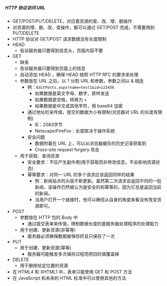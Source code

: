 ##### HTTP 协议访问 URL
- GET/POST/PUT/DELETE，对应着资源的查、改、增、删操作
- 对资源的增、删、改、查操作，都可以通过 GET/POST 完成，不需要用到 PUT/DELETE
- HTTP 协议对 GET/POST 请求数据没有长度限制
- HEAD
    - 告诉服务器只要得到信息头，页面内容不要
- GET
    - 缺省
    - 告诉服务器只要得到页面上的信息
    - 自动添加 HEAD ，确保 HEAD 按照 HTTP RFC 的要求来处理
    - 参数放在 URL 之后，以 ? 分割 URL 和参数，参数之间以 & 相连
        - 例：`EditPosts.aspx?name=test1&id=123456`
            - 如果数据是英文字母、数字，原样发送
            - 如果数据是空格，转换为 +
            - 如果数据是中文或其他字符，用 base64 加密
        - 通过地址栏来传值，提交的数据大小有限制(浏览器对 URL 的长度有限制)
            - IE：2083字节
            - Netscape/FireFox：长度取决于操作系统
        - 安全问题
            - 数据附着在 URL 上，可以从浏览器缓存的历史记录获取到
            - Cross-site request forgery 攻击
    - 用于获取、查询资源
        - 安全要求：不应产生副作用(用于获取而非修改信息，不会影响资源状态)
        - 幂等要求：对同一 URL 的多个请求应该返回同样的结果
            - 例：新闻站点的头版不断更新。虽然第二次请求会返回不同的一批新闻，该操作仍然被认为是安全的和幂等的，因为它总是返回当前的新闻。
            - 当用户打开一个链接时，他可以确信从自身的角度来看没有改变资源即可。
- POST
    - 参数放在 HTTP 包的 Body 中
        - 通过提交表单来传值，限制数据长度的是服务器处理程序的处理能力
    - 用于创建、更新资源(非幂等)
        - 服务器必须确保数据被保存好且只保存了一次
- PUT
    - 用于创建、更新资源(幂等)
        - 服务器可能触发多次储存过程而把旧的值覆盖掉
- DELETE
    - 用于删除给定位置的资源
- 在 HTML4 和 XHTML1 中，表单只能使用 GET 和 POST 方法
- 在 JavaScript 和未来的 HTML 标准中可以使用其他的方法